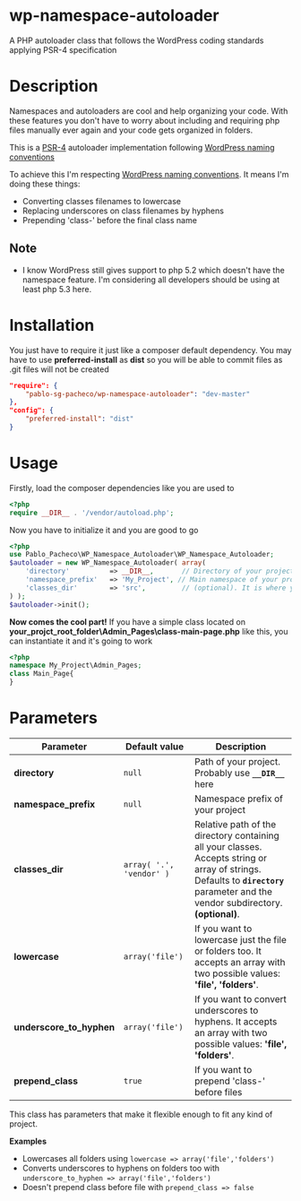 # wp-namespace-autoloader
A PHP autoloader class that follows the WordPress coding standards applying PSR-4 specification

**Description**
=====================
Namespaces and autoloaders are cool and help organizing your code. With these features you don't have to worry about including and requiring php files manually ever again and your code gets organized in folders.

This is a [PSR-4](http://www.php-fig.org/psr/psr-4/) autoloader implementation following [WordPress naming conventions](https://make.wordpress.org/core/handbook/best-practices/coding-standards/php/#naming-conventions)

To achieve this I'm respecting [WordPress naming conventions](https://make.wordpress.org/core/handbook/best-practices/coding-standards/php/#naming-conventions). It means I'm doing these things:
* Converting classes filenames to lowercase 
* Replacing underscores on class filenames by hyphens
* Prepending 'class-' before the final class name

**Note**
-------------
* I know WordPress still gives support to php 5.2 which doesn't have the namespace feature. I'm considering all developers should be using at least php 5.3 here. 


**Installation**
=====================
You just have to require it just like a composer default dependency. You may have to use **preferred-install** as **dist** so you will be able to commit files as .git files will not be created

```json
"require": {	
	"pablo-sg-pacheco/wp-namespace-autoloader": "dev-master"
},
"config": {
	"preferred-install": "dist"
}
```

**Usage**
===============
Firstly, load the composer dependencies like you are used to

```php
<?php
require __DIR__ . '/vendor/autoload.php';
```

Now you have to initialize it and you are good to go

```php
<?php
use Pablo_Pacheco\WP_Namespace_Autoloader\WP_Namespace_Autoloader;
$autoloader = new WP_Namespace_Autoloader( array(    
	'directory'          => __DIR__,       // Directory of your project. It can be your theme or plugin. Defaults to __DIR__ (probably your best bet). 	
	'namespace_prefix'   => 'My_Project', // Main namespace of your project. E.g My_Project\Admin\Tests should be My_Project. Defaults to the namespace of the instantiating file.	
	'classes_dir'        => 'src',         // (optional). It is where your namespaced classes are located inside your project. If your classes are in the root level, leave this empty. If they are located on 'src' folder, write 'src' here 
) );
$autoloader->init();
```

**Now comes the cool part!**
If you have a simple class located on **your_projct_root_folder\Admin_Pages\class-main-page.php**
like this, you can instantiate it and it's going to work
```php
<?php
namespace My_Project\Admin_Pages;
class Main_Page{
}
```


**Parameters**
===============

Parameter | Default value | Description
------------ | ------------- | ------------
**directory** | ```null``` | Path of your project. Probably use **```__DIR__```** here
**namespace_prefix** | ```null``` | Namespace prefix of your project
**classes_dir** | ```array( '.', 'vendor' )``` | Relative path of the directory containing all your classes. Accepts string or array of strings. Defaults to **`directory`** parameter and the vendor subdirectory.  **(optional)**.
**lowercase** | ```array('file')``` | If you want to lowercase just the file or folders too. It accepts an array with two possible values: **'file', 'folders'**.
**underscore_to_hyphen** | ```array('file')``` | If you want to convert underscores to hyphens. It accepts an array with two possible values: **'file',  'folders'**.
**prepend_class** | ```true``` | If you want to prepend 'class-' before files

This class has parameters that make it flexible enough to fit any kind of project.

**Examples**
* Lowercases all folders using `lowercase => array('file','folders')`
* Converts underscores to hyphens on folders too with `underscore_to_hyphen => array('file','folders')`
* Doesn't prepend class before file with `prepend_class => false`

